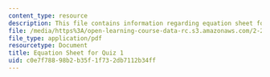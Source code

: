 ```yaml
---
content_type: resource
description: This file contains information regarding equation sheet for quiz 1.
file: /media/https%3A/open-learning-course-data-rc.s3.amazonaws.com/2-29-numerical-fluid-mechanics-spring-2015/c0e7f78898b2b35f1f732db7112b34ff_MIT2_29S15_Quiz1_eqn_sheet.pdf
file_type: application/pdf
resourcetype: Document
title: Equation Sheet for Quiz 1
uid: c0e7f788-98b2-b35f-1f73-2db7112b34ff
---
```

